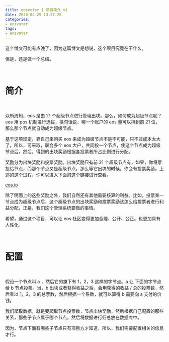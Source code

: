 ```yaml
---
title: eosvoter | 项目简介 v1
date: 2020-02-29 13:37:28
categories:
- eosvoter
tags:
- eosvoter
---
```

这个博文可能有点晚了，因为这篇博文是想说，这个项目究竟在干什么。

但是，还是做一个总结。

<!-- more -->

<br/>

# 简介

<br/>

众所周知，eos 是由 21 个超级节点进行管理出块。那么，如何成为超级节点呢？eos 用 pos 机制进行选拔，换句话说，哪一个账户的 eos 量可以排到前 21 位，那么那个节点就自动成为超级节点。

基于这项规定，靠自己来购买 eos 来成为超级节点不是不可能，只不过成本太大了。所以，可采取，联合多个 eos 大户，共同投一个节点，使这个节点成为超级节点后，然后，得到的出块奖励根据各投票者所占比例进行分配。

奖励分为出块奖励和投票奖励。出块奖励只有前 21 个超级节点有，如果，你将票投给节点，而那个节点又是超级节点，那么等它出块的时候，你会有投票奖励。上述的这个过程，你可以进入下面的这个链接进行查看。

[eos.io](https://bloks.io/)

除了明面上的这些奖励之外，我们自然还有其他需要核算的利益。比如，投票某一节点成为超级节点后，这个超级节点的出块奖励和投票奖励该怎么给投票者进行利益分配，正是，我们这个管理系统要做的事情。

希望，通过这个项目，可以让 eos 社区变得更加合理、公开、公正。也更加具有人性化。

<br/>

# 配置

<br/>

假设一个节点叫 a ，然后它的旗下有 1，2，3 这样的字节点。a 让 下面的字节点给 b 节点投票。当，b 出块或者获得收益之后，会用获得的收益 / 总的投票数，然后乘以 1，2，3 的总票数，然后根据一个系数，就可以算得 b 需要向 a 支付的价钱。

我们爬取数据，就是要爬取节点投票数，节点出块奖励，然后根据自己配置的那些关系，那些子节点属于哪个节点，然后将数据进行归总放在数据库中。

因为，节点下面有哪些子节点只有项目方才知道，所以，我们需要配置相关的信息才行。